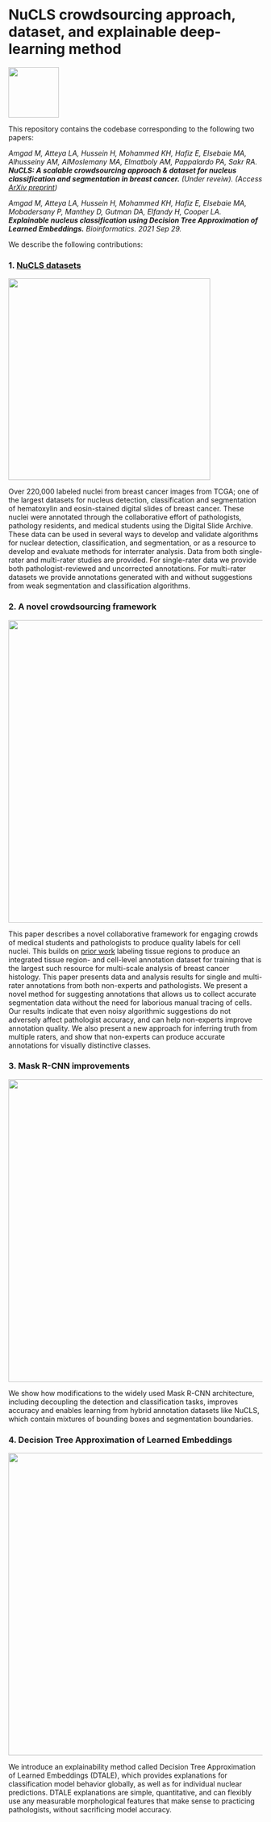 # NuCLS crowdsourcing approach, dataset, and explainable deep-learning method

<img src="https://user-images.githubusercontent.com/22067552/140637808-3a827cc5-ff9e-44fe-973e-e4b7cf36a21c.png" width="100" />

This repository contains the codebase corresponding to the following two papers:

_Amgad M, Atteya LA, Hussein H, Mohammed KH, Hafiz E, Elsebaie MA, Alhusseiny AM, AlMoslemany MA, Elmatboly AM, Pappalardo PA, Sakr RA. **NuCLS: A scalable crowdsourcing approach & dataset for nucleus classification and segmentation in breast cancer.** (Under reveiw). (Access [ArXiv preprint](https://arxiv.org/abs/2102.09099))_

_Amgad M, Atteya LA, Hussein H, Mohammed KH, Hafiz E, Elsebaie MA, Mobadersany P, Manthey D, Gutman DA, Elfandy H, Cooper LA. **Explainable nucleus classification using Decision Tree Approximation of Learned Embeddings.** Bioinformatics. 2021 Sep 29._

We describe the following contributions:

### 1. [NuCLS datasets](https://sites.google.com/view/nucls)  

<img src="https://user-images.githubusercontent.com/22067552/140637897-87adddc5-b9e3-4151-8937-844202b56530.png" width="400" />

Over 220,000 labeled nuclei from breast cancer images from TCGA; one of the largest datasets for nucleus detection, classification and segmentation of hematoxylin and eosin-stained digital slides of breast cancer. These nuclei were annotated through the collaborative effort of pathologists, pathology residents, and medical students using the Digital Slide Archive. These data can be used in several ways to develop and validate algorithms for nuclear detection, classification, and segmentation, or as a resource to develop and evaluate methods for interrater analysis. Data from both single-rater and multi-rater studies are provided. For single-rater data we provide both pathologist-reviewed and uncorrected annotations. For multi-rater datasets we provide annotations generated with and without suggestions from weak segmentation and classification algorithms.

### 2. A novel crowdsourcing framework

<img src="https://user-images.githubusercontent.com/22067552/140638162-c57c78f6-8b7e-4736-ba52-a468cf315895.png" width="600" />

This paper describes a novel collaborative framework for engaging crowds of medical students and pathologists to produce quality labels for cell nuclei. This builds on [prior work](https://academic.oup.com/bioinformatics/article/35/18/3461/5307750) labeling tissue regions to produce an integrated tissue region- and cell-level annotation dataset for training that is the largest such resource for multi-scale analysis of breast cancer histology. This paper presents data and analysis results for single and multi-rater annotations from both non-experts and pathologists. We present a novel method for suggesting annotations that
allows us to collect accurate segmentation data without the need for laborious manual tracing of cells. Our results indicate that
even noisy algorithmic suggestions do not adversely affect pathologist accuracy, and can help non-experts improve annotation
quality. We also present a new approach for inferring truth from multiple raters, and show that non-experts can produce accurate
annotations for visually distinctive classes.

### 3. Mask R-CNN improvements

<img src="https://user-images.githubusercontent.com/22067552/140638550-76f88308-bcd2-4f56-a5ea-792fbb45ba30.png" width="600" />

We show how modifications to the widely used Mask R-CNN architecture, including decoupling the detection and classification tasks, improves accuracy and enables learning from hybrid annotation datasets like NuCLS, which contain mixtures of bounding boxes and segmentation boundaries. 

### 4. Decision Tree Approximation of Learned Embeddings

<img src="https://user-images.githubusercontent.com/22067552/140638638-1c3a3a14-c61d-43b7-ae9c-f0fabda981a7.png" width="600" />

We introduce an explainability method called Decision Tree Approximation of Learned Embeddings (DTALE), which provides explanations for classification model behavior globally, as well as for individual nuclear predictions. DTALE explanations are simple, quantitative, and can flexibly use any measurable morphological features that make sense to practicing pathologists, without sacrificing model accuracy.
